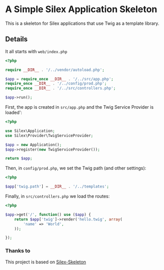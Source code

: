 # A Simple Silex Application Skeleton

This is a skeleton for Silex applications that use Twig as a template library.

## Details

It all starts with `web/index.php`

```php
<?php

require __DIR__ . '/../vendor/autoload.php';

$app = require_once __DIR__ . '/../src/app.php';
require_once __DIR__ . '/../config/prod.php';
require_once __DIR__ . '/../src/controllers.php';

$app->run();
```

First, the app is created in `src/app.php` and the Twig Service Provider is loaded':

```php
<?php

use Silex\Application;
use Silex\Provider\TwigServiceProvider;

$app = new Application();
$app->register(new TwigServiceProvider());

return $app;
```

Then, in `config/prod.php`, we set the Twig path (and other settings):

```php
<?php

$app['twig.path'] = __DIR__ . '/../templates';
```

Finally, in `src/controllers.php` we load the routes:

```php
<?php

$app->get('/', function() use ($app) {
    return $app['twig']->render('hello.twig', array(
        'name' => 'World',
    ));

});
```

### Thanks to

This project is based on [Silex-Skeleton][1]


[1]: https://github.com/silexphp/Silex-Skeleton
